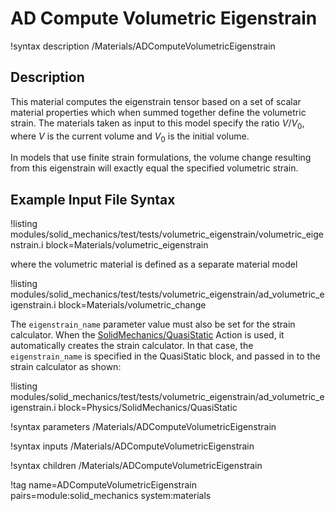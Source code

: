 # AD Compute Volumetric Eigenstrain

!syntax description /Materials/ADComputeVolumetricEigenstrain

## Description

This material computes the eigenstrain tensor based on a set of scalar material properties
which when summed together define the volumetric strain. The materials taken as input to this
model specify the ratio $V/V_0$, where $V$ is the current volume and $V_0$ is the initial
volume.

In models that use finite strain formulations, the volume change resulting from
this eigenstrain will exactly equal the specified volumetric strain.

## Example Input File Syntax

!listing modules/solid_mechanics/test/tests/volumetric_eigenstrain/volumetric_eigenstrain.i
         block=Materials/volumetric_eigenstrain

where the volumetric material is defined as a separate material model

!listing modules/solid_mechanics/test/tests/volumetric_eigenstrain/ad_volumetric_eigenstrain.i
         block=Materials/volumetric_change

The `eigenstrain_name` parameter value must also be set for the strain calculator. When the
[SolidMechanics/QuasiStatic](/Physics/SolidMechanics/QuasiStatic/index.md) Action is used, it automatically creates the strain
calculator. In that case, the `eigenstrain_name` is specified in the QuasiStatic block, and
passed in to the strain calculator as shown:

!listing modules/solid_mechanics/test/tests/volumetric_eigenstrain/ad_volumetric_eigenstrain.i
         block=Physics/SolidMechanics/QuasiStatic

!syntax parameters /Materials/ADComputeVolumetricEigenstrain

!syntax inputs /Materials/ADComputeVolumetricEigenstrain

!syntax children /Materials/ADComputeVolumetricEigenstrain

!tag name=ADComputeVolumetricEigenstrain pairs=module:solid_mechanics system:materials
